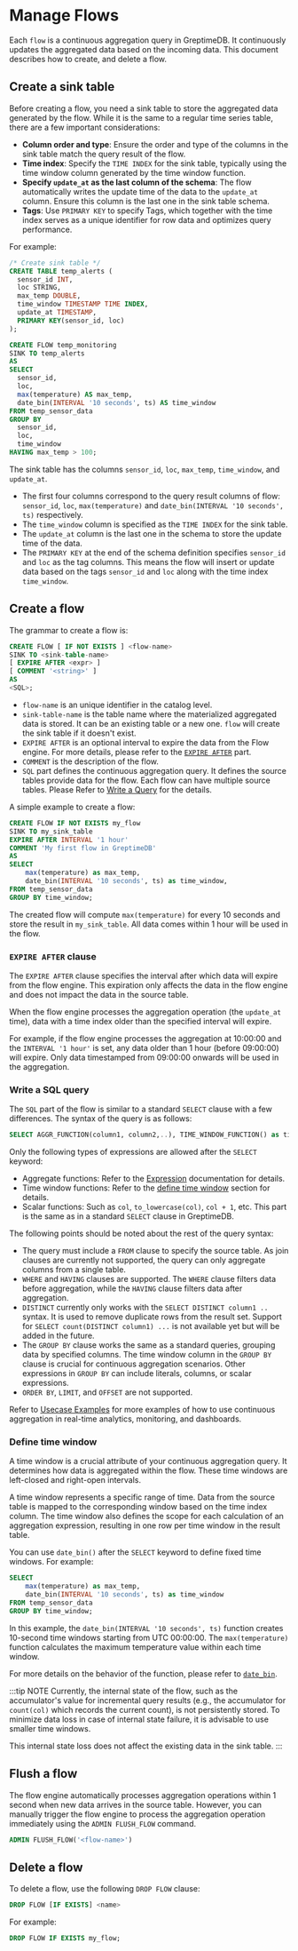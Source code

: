 # Manage Flows

Each `flow` is a continuous aggregation query in GreptimeDB.
It continuously updates the aggregated data based on the incoming data.
This document describes how to create, and delete a flow.

## Create a sink table

Before creating a flow, you need a sink table to store the aggregated data generated by the flow.
While it is the same to a regular time series table, there are a few important considerations:

- **Column order and type**: Ensure the order and type of the columns in the sink table match the query result of the flow.
- **Time index**: Specify the `TIME INDEX` for the sink table, typically using the time window column generated by the time window function.
- **Specify `update_at` as the last column of the schema**: The flow automatically writes the update time of the data to the `update_at` column. Ensure this column is the last one in the sink table schema.
- **Tags**: Use `PRIMARY KEY` to specify Tags, which together with the time index serves as a unique identifier for row data and optimizes query performance.

For example:

```sql
/* Create sink table */
CREATE TABLE temp_alerts (
  sensor_id INT,
  loc STRING,
  max_temp DOUBLE,
  time_window TIMESTAMP TIME INDEX,
  update_at TIMESTAMP,
  PRIMARY KEY(sensor_id, loc)
);

CREATE FLOW temp_monitoring
SINK TO temp_alerts
AS
SELECT
  sensor_id,
  loc,
  max(temperature) AS max_temp,
  date_bin(INTERVAL '10 seconds', ts) AS time_window
FROM temp_sensor_data
GROUP BY
  sensor_id,
  loc,
  time_window
HAVING max_temp > 100;
```

The sink table has the columns `sensor_id`, `loc`, `max_temp`, `time_window`, and `update_at`.

- The first four columns correspond to the query result columns of flow: `sensor_id`, `loc`, `max(temperature)` and `date_bin(INTERVAL '10 seconds', ts)` respectively.
- The `time_window` column is specified as the `TIME INDEX` for the sink table.
- The `update_at` column is the last one in the schema to store the update time of the data.
- The `PRIMARY KEY` at the end of the schema definition specifies `sensor_id` and `loc` as the tag columns.
  This means the flow will insert or update data based on the tags `sensor_id` and `loc` along with the time index `time_window`.

## Create a flow

The grammar to create a flow is:

<!-- ```sql
CREATE [ OR REPLACE ] FLOW [ IF NOT EXISTS ] <name>
SINK TO <sink-table-name>
[ EXPIRE AFTER <expr> ]
[ COMMENT '<string>' ]
AS 
<SQL>;
``` -->

```sql
CREATE FLOW [ IF NOT EXISTS ] <flow-name>
SINK TO <sink-table-name>
[ EXPIRE AFTER <expr> ]
[ COMMENT '<string>' ]
AS 
<SQL>;
```

<!-- When `OR REPLACE` is specified, if a flow with the same name already exists, it will be updated to the new one. Notice that this only affects the flow task itself, and both source and sink tables will not be changed. -->

- `flow-name` is an unique identifier in the catalog level.
- `sink-table-name` is the table name where the materialized aggregated data is stored.
  It can be an existing table or a new one. `flow` will create the sink table if it doesn't exist. 
  <!-- If the table already exists, its schema must match the schema of the query result. -->
- `EXPIRE AFTER` is an optional interval to expire the data from the Flow engine.
  For more details, please refer to the [`EXPIRE AFTER`](#expire-after-clause) part.
- `COMMENT` is the description of the flow.
- `SQL` part defines the continuous aggregation query.
  It defines the source tables provide data for the flow.
  Each flow can have multiple source tables.
  Please Refer to [Write a Query](#write-a-sql-query) for the details.

A simple example to create a flow:

```sql
CREATE FLOW IF NOT EXISTS my_flow
SINK TO my_sink_table
EXPIRE AFTER INTERVAL '1 hour'
COMMENT 'My first flow in GreptimeDB'
AS
SELECT
    max(temperature) as max_temp,
    date_bin(INTERVAL '10 seconds', ts) as time_window,
FROM temp_sensor_data
GROUP BY time_window;
```

The created flow will compute `max(temperature)` for every 10 seconds and store the result in `my_sink_table`. All data comes within 1 hour will be used in the flow.

### `EXPIRE AFTER` clause

The `EXPIRE AFTER` clause specifies the interval after which data will expire from the flow engine.
This expiration only affects the data in the flow engine and does not impact the data in the source table.

When the flow engine processes the aggregation operation (the `update_at` time),
data with a time index older than the specified interval will expire.

For example, if the flow engine processes the aggregation at 10:00:00 and the `INTERVAL '1 hour'` is set,
any data older than 1 hour (before 09:00:00) will expire.
Only data timestamped from 09:00:00 onwards will be used in the aggregation.

### Write a SQL query

The `SQL` part of the flow is similar to a standard `SELECT` clause with a few differences. The syntax of the query is as follows:

```sql
SELECT AGGR_FUNCTION(column1, column2,..), TIME_WINDOW_FUNCTION() as time_window FROM <source_table> GROUP BY time_window;
```

Only the following types of expressions are allowed after the `SELECT` keyword:
- Aggregate functions: Refer to the [Expression](./expression.md) documentation for details.
- Time window functions: Refer to the [define time window](#define-time-window) section for details.
- Scalar functions: Such as `col`, `to_lowercase(col)`, `col + 1`, etc. This part is the same as in a standard `SELECT` clause in GreptimeDB.

The following points should be noted about the rest of the query syntax:
- The query must include a `FROM` clause to specify the source table.
  As join clauses are currently not supported,
  the query can only aggregate columns from a single table.
- `WHERE` and `HAVING` clauses are supported.
  The `WHERE` clause filters data before aggregation,
  while the `HAVING` clause filters data after aggregation.
- `DISTINCT` currently only works with the `SELECT DISTINCT column1 ..` syntax.
  It is used to remove duplicate rows from the result set.
  Support for `SELECT count(DISTINCT column1) ...` is not available yet but will be added in the future.
- The `GROUP BY` clause works the same as a standard queries,
  grouping data by specified columns.
  The time window column in the `GROUP BY` clause is crucial for continuous aggregation scenarios.
  Other expressions in `GROUP BY` can include literals, columns, or scalar expressions.
- `ORDER BY`, `LIMIT`, and `OFFSET` are not supported.

Refer to [Usecase Examples](./usecase-example.md) for more examples of how to use continuous aggregation in real-time analytics, monitoring, and dashboards.

### Define time window

A time window is a crucial attribute of your continuous aggregation query.
It determines how data is aggregated within the flow.
These time windows are left-closed and right-open intervals.

A time window represents a specific range of time.
Data from the source table is mapped to the corresponding window based on the time index column.
The time window also defines the scope for each calculation of an aggregation expression,
resulting in one row per time window in the result table.

You can use `date_bin()` after the `SELECT` keyword to define fixed time windows.
For example:

```sql
SELECT
    max(temperature) as max_temp,
    date_bin(INTERVAL '10 seconds', ts) as time_window
FROM temp_sensor_data
GROUP BY time_window;
```

In this example, the `date_bin(INTERVAL '10 seconds', ts)` function creates 10-second time windows starting from UTC 00:00:00.
The `max(temperature)` function calculates the maximum temperature value within each time window.

For more details on the behavior of the function,
please refer to [`date_bin`](/reference/sql/functions/df-functions.md#date_bin).

:::tip NOTE
Currently, the internal state of the flow, such as the accumulator's value for incremental query results (e.g., the accumulator for `count(col)` which records the current count), is not persistently stored. To minimize data loss in case of internal state failure, it is advisable to use smaller time windows.

This internal state loss does not affect the existing data in the sink table.
:::

## Flush a flow

The flow engine automatically processes aggregation operations within 1 second when new data arrives in the source table.
However, you can manually trigger the flow engine to process the aggregation operation immediately using the `ADMIN FLUSH_FLOW` command.

```sql
ADMIN FLUSH_FLOW('<flow-name>')
```

## Delete a flow

To delete a flow, use the following `DROP FLOW` clause:

```sql
DROP FLOW [IF EXISTS] <name>
```

For example:

```sql
DROP FLOW IF EXISTS my_flow;
```
